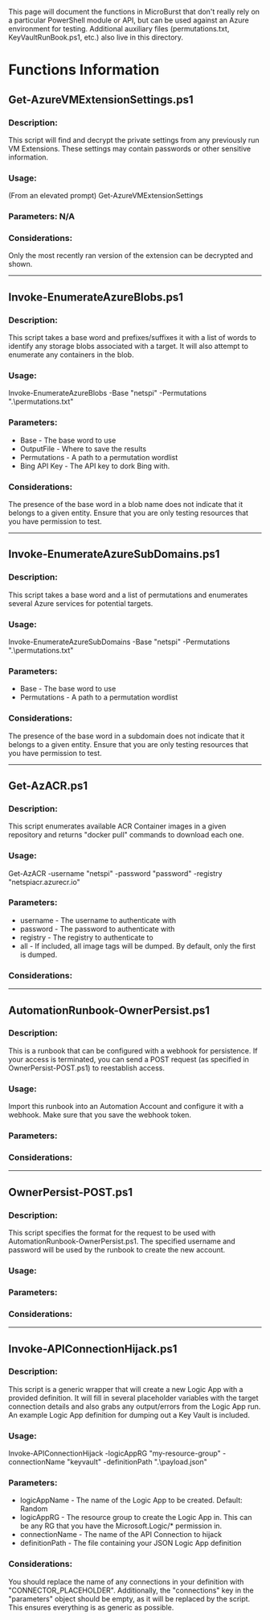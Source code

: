 This page will document the functions in MicroBurst that don't really rely on a particular PowerShell module or API, but can be used against an Azure environment for testing. Additional auxiliary files (permutations.txt, KeyVaultRunBook.ps1, etc.) also live in this directory.

# Functions Information
## Get-AzureVMExtensionSettings.ps1
### Description:
This script will find and decrypt the private settings from any previously run VM Extensions. These settings may contain passwords or other sensitive information. 
### Usage:
(From an elevated prompt) Get-AzureVMExtensionSettings
### Parameters: N/A
### Considerations:
Only the most recently ran version of the extension can be decrypted and shown.

***
## Invoke-EnumerateAzureBlobs.ps1
### Description:
This script takes a base word and prefixes/suffixes it with a list of words to identify any storage blobs associated with a target. It will also attempt to enumerate any containers in the blob.
### Usage:
Invoke-EnumerateAzureBlobs -Base "netspi" -Permutations ".\permutations.txt"
### Parameters:
* Base - The base word to use
* OutputFile - Where to save the results
* Permutations - A path to a permutation wordlist
* Bing API Key - The API key to dork Bing with.
### Considerations:
The presence of the base word in a blob name does not indicate that it belongs to a given entity. Ensure that you are only testing resources that you have permission to test.

***
## Invoke-EnumerateAzureSubDomains.ps1
### Description:
This script takes a base word and a list of permutations and enumerates several Azure services for potential targets.
### Usage:
Invoke-EnumerateAzureSubDomains -Base "netspi" -Permutations ".\permutations.txt"
### Parameters:
* Base - The base word to use
* Permutations - A path to a permutation wordlist
### Considerations:
The presence of the base word in a subdomain does not indicate that it belongs to a given entity. Ensure that you are only testing resources that you have permission to test.

***
## Get-AzACR.ps1
### Description:
This script enumerates available ACR Container images in a given repository and returns "docker pull" commands to download each one.
### Usage:
Get-AzACR -username "netspi" -password "password" -registry "netspiacr.azurecr.io"
### Parameters:
* username - The username to authenticate with
* password - The password to authenticate with
* registry - The registry to authenticate to
* all - If included, all image tags will be dumped. By default, only the first is dumped.
### Considerations:

***
## AutomationRunbook-OwnerPersist.ps1
### Description:
This is a runbook that can be configured with a webhook for persistence. If your access is terminated, you can send a POST request (as specified in OwnerPersist-POST.ps1) to reestablish access.
### Usage:
Import this runbook into an Automation Account and configure it with a webhook. Make sure that you save the webhook token.
### Parameters:
### Considerations:

***
## OwnerPersist-POST.ps1
### Description:
This script specifies the format for the request to be used with AutomationRunbook-OwnerPersist.ps1. The specified username and password will be used by the runbook to create the new account.
### Usage:
### Parameters:
### Considerations:

***
## Invoke-APIConnectionHijack.ps1
### Description: 
This script is a generic wrapper that will create a new Logic App with a provided definition. It will fill in several placeholder variables with the target connection details and also grabs any output/errors from the Logic App run. An example Logic App definition for dumping out a Key Vault is included.
### Usage: 
Invoke-APIConnectionHijack -logicAppRG "my-resource-group" -connectionName "keyvault" -definitionPath ".\payload.json"
### Parameters: 
* logicAppName - The name of the Logic App to be created. Default: Random
* logicAppRG - The resource group to create the Logic App in. This can be any RG that you have the Microsoft.Logic/* permission in.
* connectionName - The name of the API Connection to hijack
* definitionPath - The file containing your JSON Logic App definition
### Considerations: 
You should replace the name of any connections in your definition with "CONNECTOR_PLACEHOLDER". Additionally, the "connections" key in the "parameters" object should be empty, as it will be replaced by the script. This ensures everything is as generic as possible.
